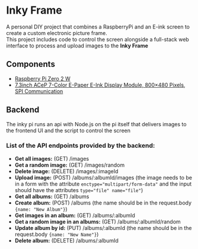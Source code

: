 # Inky Frame

A personal DIY project that combines a RaspberryPi and an E-ink screen to create a custom electronic picture frame.  
This project includes code to control the screen alongside a full-stack web interface to process and upload images to the **Inky Frame**

## Components

- [Raspberry Pi Zero 2 W](https://www.raspberrypi.com/products/raspberry-pi-zero-2-w/)
- [7.3inch ACeP 7-Color E-Paper E-Ink Display Module, 800×480 Pixels, SPI Communication](https://www.waveshare.com/product/displays/e-paper/epaper-1/7.3inch-e-paper-hat-f.htm)

## Backend

The inky pi runs an api with Node.js on the pi itself that delivers images to the frontend UI and the script to control the screen

### List of the API endpoints provided by the backend:

- **Get all images:** (GET) /images
- **Get a random image:** (GET) /images/random
- **Delete image:** (DELETE) /images/:imageId
- **Upload image:** (POST) /albums/:albumId/images (the image needs to be in a form with the attribute `enctype="multipart/form-data"` and the input should have the attributes `type="file" name="file"`)
- **Get all albums:** (GET) /albums
- **Create album:** (POST) /albums (the name should be in the request.body `{name: "New Album"}`)
- **Get images in an album:** (GET) /albums/:albumId
- **Get a random image in an albums:** (GET) /albums/:albumId/random
- **Update album by id:** (PUT) /albums/:albumId (the name should be in the request.body `{name: "New Name"}`)
- **Delete album:** (DELETE) /albums/:albumId
